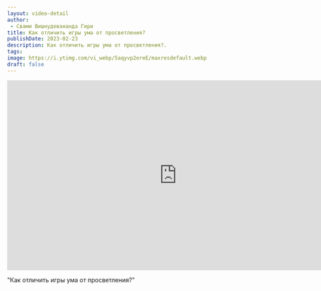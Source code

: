 ```yaml
---
layout: video-detail
author:
 - Свами Вишнудевананда Гири
title: Как отличить игры ума от просветления?
publishDate: 2023-02-23
description: Как отличить игры ума от просветления?. 
tags: 
image: https://i.ytimg.com/vi_webp/5aqyvp2ereE/maxresdefault.webp
draft: false
---
```


<iframe width="790" height="444" src="https://www.youtube.com/embed/5aqyvp2ereE" frameborder="0" allowfullscreen=""></iframe> 

  "Как отличить игры ума от просветления?"

  

 